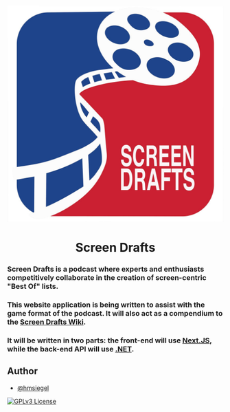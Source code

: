 
![Logo](./res/screen-drafts.jpg)


<h1 style="text-align: center;">Screen Drafts</h1>

### Screen Drafts is a podcast where experts and enthusiasts competitively collaborate in the creation of screen-centric "Best Of" lists.

### This website application is being written to assist with the game format of the podcast. It will also act as a compendium to the [Screen Drafts Wiki](https://screendrafts.fandom.com/wiki/Screen_Drafts).

### It will be written in two parts: the front-end will use [Next.JS](https://nextjs.org/), while the back-end API will use [.NET](https://github.com/dotnet/core).



## Author

- [@hmsiegel](https://www.github.com/hmsiegel)




[![GPLv3 License](https://img.shields.io/badge/License-GPL%20v3-yellow.svg)](https://opensource.org/licenses/)


